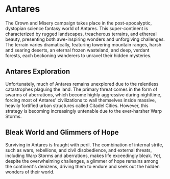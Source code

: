 # Antares
The Crown and Misery campaign takes place in the post-apocalyptic, dystopian science fantasy world of Antares. This super-continent is characterized by rugged landscapes, treacherous terrains, and ethereal beauty, presenting both awe-inspiring wonders and unforgiving challenges. The terrain varies dramatically, featuring towering mountain ranges, harsh and searing deserts, an eternal frozen wasteland, and deep, verdant forests, each beckoning wanderers to unravel their hidden mysteries.

## Antares Exploration
Unfortunately, much of Antares remains unexplored due to the relentless catastrophes plaguing the land. The primary threat comes in the form of swarms of aberrations, which become highly aggressive during nighttime, forcing most of Antares' civilizations to wall themselves inside massive, heavily fortified urban structures called Citadel Cities. However, this strategy is becoming increasingly untenable due to the ever-harsher Warp Storms.

## Bleak World and Glimmers of Hope
Surviving in Antares is fraught with peril. The combination of internal strife, such as wars, rebellions, and civil disobedience, and external threats, including Warp Storms and aberrations, makes life exceedingly bleak. Yet, despite the overwhelming challenges, a glimmer of hope remains among the continent's denizens, driving them to endure and seek out the hidden wonders of their world.
